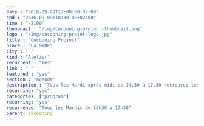 ```yaml
---
date : "2016-09-09T17:00:00+02:00"
end : "2016-09-09T18:30:00+02:00"
time : "-2100"
thumbnail : "/img/cocooning-project-thumbnail.png"
logo : "/img/cocooning-projet-logo.jpg"
title : "Cocooning Project"
place : "La MYNE"
city : " "
kind : "Atelier"
recurrent : "Yes"
link : " "
featured : "yes"
section : "agenda"
description : "Tous les Mardi après-midi de 14.30 à 17.30 retrouvez les session Cocooning Projects dédiés aux projets supportés par la MYNE ou à venir (vous ?) nécessitant d'échanger ou la mobilisation de compétences spécifiques pour avancer. Ce sont des 'office hours' pair-à-pair."
recurring: "yes"
categories: ["program"]
recurring: "yes"
recurrence: "Tous les Mardis de 16h30 a 17h30"
parent: cocooning
---
```

